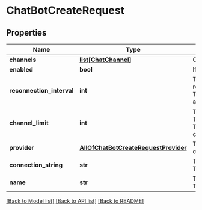 # ChatBotCreateRequest

## Properties
Name | Type | Description | Notes
------------ | ------------- | ------------- | -------------
**channels** | [**list[ChatChannel]**](ChatChannel.md) | Channels the Discord bot should listen/announce in | [optional] 
**enabled** | **bool** | If the connection is enabled | [optional] 
**reconnection_interval** | **int** | The time interval in minutes the chat bot attempts to reconnect if Tgstation.Server.Api.Models.Internal.ChatBotSettings.Enabled and disconnected. Must not be zero. | [optional] 
**channel_limit** | **int** | The maximum number of Tgstation.Server.Api.Models.ChatChannels the Tgstation.Server.Api.Models.Internal.ChatBotSettings may contain. | [optional] 
**provider** | [**AllOfChatBotCreateRequestProvider**](AllOfChatBotCreateRequestProvider.md) | The Tgstation.Server.Api.Models.ChatProvider used for the connection | [optional] 
**connection_string** | **str** | The information used to connect to the Tgstation.Server.Api.Models.Internal.ChatBotSettings.Provider | [optional] 
**name** | **str** | The name of the entity represented by the Tgstation.Server.Api.Models.NamedEntity. | [optional] 

[[Back to Model list]](../README.md#documentation-for-models) [[Back to API list]](../README.md#documentation-for-api-endpoints) [[Back to README]](../README.md)

